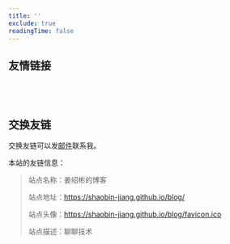 ```yaml
---
title: ''
exclude: true
readingTime: false
---
```


<style>
    .friend-links {
        display: grid;
        grid-template-columns: repeat(auto-fill, minmax(250px, 1fr));
        gap: 20px;
        padding: 20px;
    }
</style>

## 友情链接

<section class="friend-links">
    <!-- See layouts/head/custom.html for element definition  -->
    <friendly-link src="https://wsdjeg.net/" title="Eric's blog" desc="时光荏苒，岁月如梭"></friendly-link>
</section>

## 交换友链

交换友链可以发[邮件](mailto:shaobin-jiang@outlook.com?subject=交换友链)联系我。

本站的友链信息：

> 站点名称：姜绍彬的博客
>
> 站点地址：https://shaobin-jiang.github.io/blog/
>
> 站点头像：https://shaobin-jiang.github.io/blog/favicon.ico
>
> 站点描述：聊聊技术
